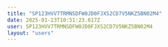 ```yaml
---
title: "SP123HVV7TRMNSDFW0JD0FJXS2CD7V5NKZ5BN02M4"
date: 2025-01-23T10:51:23.617Z
user: SP123HVV7TRMNSDFW0JD0FJXS2CD7V5NKZ5BN02M4
layout: "users"
---
```

    